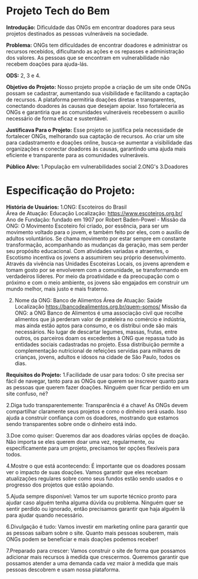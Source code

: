 # Projeto Tech do Bem

**Introdução:**
Dificuldade das ONGs em encontrar doadores para seus projetos destinados as pessoas vulneráveis na sociedade.

**Problema:**
ONGs tem dificuldades de encontrar doadores e administrar os recursos recebidos, dificultando as ações e os repasses e administração dos valores. As pessoas que se encontram em vulnerabilidade não recebem doações para ajuda-lás.

**ODS:**
2, 3 e 4.

**Objetivo do Projeto:**
Nosso projeto propõe a criação de um site onde ONGs possam se cadastrar, aumentando sua visibilidade e facilitando a captação de recursos. A plataforma permitiria doações diretas e transparentes, conectando doadores às causas que desejam apoiar. Isso fortaleceria as ONGs e garantiria que as comunidades vulneráveis recebessem o auxílio necessário de forma eficaz e sustentável.

**Justificava Para o Projeto:**
Esse projeto se justifica pela necessidade de fortalecer ONGs, melhorando sua captação de recursos. Ao criar um site para cadastramento e doações online, busca-se aumentar a visibilidade das organizações e conectar doadores às causas, garantindo uma ajuda mais eficiente e transparente para as comunidades vulneráveis.

**Público Alvo:**
1.População em vulnerabilidades social
2.ONG's
3.Doadores

# Especificação do Projeto:

**História de Usuários:**
1.ONG: Escoteiros do Brasil  
Área de Atuação: Educação 
Localização: https://www.escoteiros.org.br/ 
Ano de Fundação: fundado em 1907 por Robert Baden-Powel - Missão da ONG: O Movimento Escoteiro foi criado, por essência, para ser um movimento voltado para o jovem, e também feito por eles, com o auxílio de adultos 
voluntários. Se chama movimento por estar sempre em constante transformação, 
acompanhando as mudanças da geração, mas sem perder seu propósito educacional. 
Com atividades variadas e atraentes, o Escotismo incentiva os jovens a assumirem seu 
próprio desenvolvimento. Através da vivência nas Unidades Escoteiras Locais, os 
jovens aprendem e tomam gosto por se envolverem com a comunidade, se 
transformando em verdadeiros líderes. Por meio da proatividade e da preocupação com 
o próximo e com o meio ambiente, os jovens são engajados em construir um mundo 
melhor, mais justo e mais fraterno. 

2.  Nome da ONG: Banco de Alimentos
Área de Atuação: Saúde
Localização https://bancodealimentos.org.br/quem-somos/
Missão da ONG: a ONG Banco de Alimentos é uma associação civil que recolhe 
alimentos que já perderam valor de prateleira no comércio e indústria, mas ainda estão 
aptos para consumo, e os distribui onde são mais necessários. No lugar de descartar 
legumes, massas, frutas, entre outros, os parceiros doam os excedentes à ONG que 
repassa tudo às entidades sociais cadastradas no projeto. Essa distribuição permite a 
complementação nutricional de refeições servidas para milhares de crianças, jovens, 
adultos e idosos na cidade de São Paulo, todos os dias.

**Requisitos do Projeto:**
1.Facilidade de usar para todos: O site precisa ser fácil de navegar, tanto para as ONGs que querem se inscrever quanto para as pessoas que querem fazer doações. Ninguém quer ficar perdido em um site confuso, né?

2.Diga tudo transparentemente: Transparência é a chave! As ONGs devem compartilhar claramente seus projetos e como o dinheiro será usado. Isso ajuda a construir confiança com os doadores, mostrando que estamos sendo transparentes sobre onde o dinheiro está indo.

3.Doe como quiser: Queremos dar aos doadores várias opções de doação. Não importa se eles querem doar uma vez, regularmente, ou especificamente para um projeto, precisamos ter opções flexíveis para todos.

4.Mostre o que está acontecendo: É importante que os doadores possam ver o impacto de suas doações. Vamos garantir que eles recebam atualizações regulares sobre como seus fundos estão sendo usados e o progresso dos projetos que estão apoiando.

5.Ajuda sempre disponível: Vamos ter um suporte técnico pronto para ajudar caso alguém tenha alguma dúvida ou problema. Ninguém quer se sentir perdido ou ignorado, então precisamos garantir que haja alguém lá para ajudar quando necessário.

6.Divulgação é tudo: Vamos investir em marketing online para garantir que as pessoas saibam sobre o site. Quanto mais pessoas souberem, mais ONGs podem se beneficiar e mais doações podemos receber!

7.Preparado para crescer: Vamos construir o site de forma que possamos adicionar mais recursos à medida que crescermos. Queremos garantir que possamos atender a uma demanda cada vez maior à medida que mais pessoas descobrem e usam nossa plataforma.

